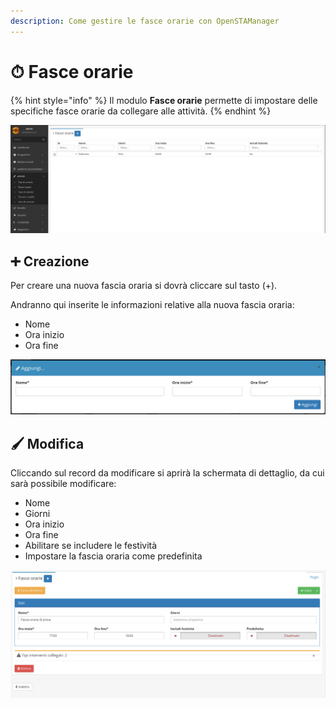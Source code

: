 ```yaml
---
description: Come gestire le fasce orarie con OpenSTAManager
---
```


# ⏱ Fasce orarie

{% hint style="info" %}
Il modulo **Fasce orarie** permette di impostare delle specifiche fasce orarie da collegare alle attività.
{% endhint %}

![](<../../.gitbook/assets/image (50) (1).png>)

## ➕ Creazione

Per creare una nuova fascia oraria si dovrà cliccare sul tasto (+).

Andranno qui inserite le informazioni relative alla nuova fascia oraria:

* Nome
* Ora inizio
* Ora fine

![](<../../.gitbook/assets/image (74).png>)

## 🖌️ Modifica

Cliccando sul record da modificare si aprirà la schermata di dettaglio, da cui sarà possibile modificare:

* Nome
* Giorni
* Ora inizio
* Ora fine
* Abilitare se includere le festività
* Impostare la fascia oraria come predefinita

![](<../../.gitbook/assets/image (52) (1) (1).png>)
